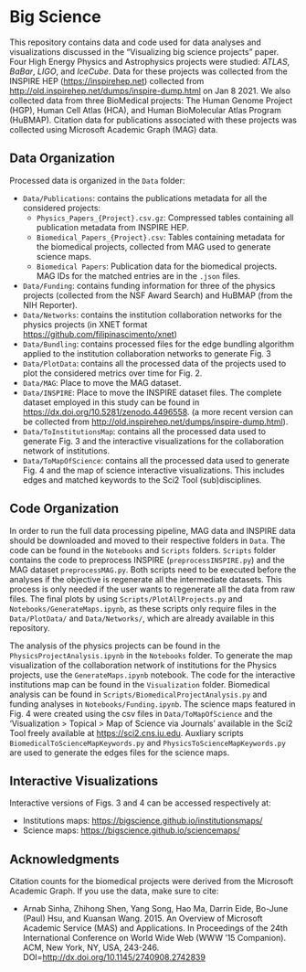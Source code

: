 # Big Science
This repository contains data and code used for data analyses and visualizations discussed in the “Visualizing big science projects” paper. Four High Energy Physics and Astrophysics projects were studied: *ATLAS*, *BaBar*, *LIGO*, and *IceCube*. Data for these projects was collected from the INSPIRE HEP (https://inspirehep.net) collected from http://old.inspirehep.net/dumps/inspire-dump.html on Jan 8 2021. We also collected data from three BioMedical projects: The Human Genome Project (HGP), Human Cell Atlas (HCA), and Human BioMolecular Atlas Program (HuBMAP). Citation data for publications associated with these projects was collected using Microsoft Academic Graph (MAG) data.

## Data Organization
Processed data is organized in the `Data` folder:
- `Data/Publications`: contains the publications metadata for all the considered projects:
   - `Physics_Papers_{Project}.csv.gz`: Compressed tables containing all publication metadata from INSPIRE HEP.
   - `Biomedical_Papers_{Project}.csv`: Tables containing metadata for the biomedical projects, collected from MAG used to generate science maps.   
   - `Biomedical Papers`: Publication data for the biomedical projects. MAG IDs for the matched entries are in the `.json` files.
- `Data/Funding`: contains funding information for three of the physics projects (collected from the NSF Award Search) and HuBMAP (from the NIH Reporter).
- `Data/Networks`: contains the institution collaboration networks for the physics projects (in XNET format https://github.com/filipinascimento/xnet)
- `Data/Bundling`: contains processed files for the edge bundling algorithm applied to the institution collaboration networks to generate Fig. 3
- `Data/PlotData`: contains all the processed data of the projects used to plot the considered metrics over time for Fig. 2.
- `Data/MAG`: Place to move the MAG dataset.
- `Data/INSPIRE`: Place to move the INSPIRE dataset files. The complete dataset employed in this study can be found in https://dx.doi.org/10.5281/zenodo.4496558. (a more recent version can be collected from http://old.inspirehep.net/dumps/inspire-dump.html).
- `Data/ToInstitutionsMap`: contains all the processed data used to generate Fig. 3 and the interactive visualizations for the collaboration network of institutions.
- `Data/ToMapOfScience`: contains all the processed data used to generate Fig. 4 and the map of science interactive visualizations. This includes edges and matched keywords to the Sci2 Tool (sub)disciplines.


## Code Organization
In order to run the full data processing pipeline, MAG data and INSPIRE data should be downloaded and moved to their respective folders in `Data`. The code can be found in the `Notebooks` and `Scripts` folders. `Scripts` folder contains the code to preprocess INSPIRE (`preprocessINSPIRE.py`) and the MAG dataset `preprocessMAG.py`. Both scripts need to be executed before the analyses if the objective is regenerate all the intermediate datasets. This process is only needed if the user wants to regenerate all the data from raw files. The final plots by using `Scripts/PlotAllProjects.py` and `Notebooks/GenerateMaps.ipynb`, as these scripts only require files in the `Data/PlotData/` and `Data/Networks/`, which are already available in this repository.

The analysis of the physics projects can be found in the `PhysicsProjectAnalysis.ipynb` in the `Notebooks` folder. To generate the map visualization of the collaboration network of institutions for the Physics projects, use the `GenerateMaps.ipynb` notebook. The code for the interactive institutions map can be found in the `Visualization` folder. Biomedical analysis can be found in `Scripts/BiomedicalProjectAnalysis.py` and funding analyses in `Notebooks/Funding.ipynb`.
The science maps featured in Fig. 4 were created using the csv files in `Data/ToMapOfScience` and the ‘Visualization > Topical > Map of Science via Journals’ available in the Sci2 Tool freely available at https://sci2.cns.iu.edu. Auxliary scripts `BiomedicalToScienceMapKeywords.py` and `PhysicsToScienceMapKeywords.py` are used to generate the edges files for the science maps.


## Interactive Visualizations
Interactive versions of Figs. 3 and 4 can be accessed respectively at:

- Institutions maps: https://bigscience.github.io/institutionsmaps/
- Science maps: https://bigscience.github.io/sciencemaps/


## Acknowledgments 
Citation counts for the biomedical projects were derived from the Microsoft Academic Graph. If you use the data, make sure to cite:

- Arnab Sinha, Zhihong Shen, Yang Song, Hao Ma, Darrin Eide, Bo-June (Paul) Hsu, and Kuansan Wang. 2015. An Overview of Microsoft Academic Service (MAS) and Applications. In Proceedings of the 24th International Conference on World Wide Web (WWW ’15 Companion). ACM, New York, NY, USA, 243-246. DOI=http://dx.doi.org/10.1145/2740908.2742839

